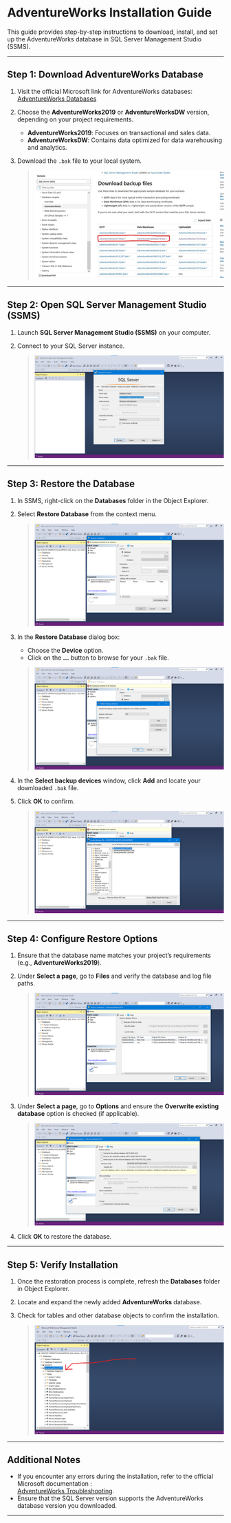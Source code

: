 # AdventureWorks Installation Guide  

This guide provides step-by-step instructions to download, install, and set up the AdventureWorks database in SQL Server Management Studio (SSMS).

---

## Step 1: Download AdventureWorks Database  

1. Visit the official Microsoft link for AdventureWorks databases:  
   [AdventureWorks Databases](https://learn.microsoft.com/en-us/sql/samples/adventureworks-install-configure)  

2. Choose the **AdventureWorks2019** or **AdventureWorksDW** version, depending on your project requirements.  
   - **AdventureWorks2019**: Focuses on transactional and sales data.  
   - **AdventureWorksDW**: Contains data optimized for data warehousing and analytics.  

3. Download the `.bak` file to your local system.  

   > ![Download AdventureWorks Database](images/download_db_bak.png)  

---

## Step 2: Open SQL Server Management Studio (SSMS)  

1. Launch **SQL Server Management Studio (SSMS)** on your computer.  
2. Connect to your SQL Server instance.  

   > ![Connect to SQL Server](images/ssms_connection.png)  

---

## Step 3: Restore the Database  

1. In SSMS, right-click on the **Databases** folder in the Object Explorer.  
2. Select **Restore Database** from the context menu.  

   > ![Restore Database Option](images/restore_db_option.png)  

3. In the **Restore Database** dialog box:  
   - Choose the **Device** option.  
   - Click on the **...** button to browse for your `.bak` file.  

   > ![Restore Database Dialog](images/restore_db_dialog.png)  

4. In the **Select backup devices** window, click **Add** and locate your downloaded `.bak` file.  
5. Click **OK** to confirm.  

   > ![Select Backup Device](images/select_backup_device.png)  

---

## Step 4: Configure Restore Options  

1. Ensure that the database name matches your project’s requirements (e.g., **AdventureWorks2019**).  
2. Under **Select a page**, go to **Files** and verify the database and log file paths.  

   > ![Restore Files and Filegroups](images/restore_files_page.png)  

3. Under **Select a page**, go to **Options** and ensure the **Overwrite existing database** option is checked (if applicable).  

   > ![Restore Options Page](images/restore_options_page.png)  

4. Click **OK** to restore the database.  

---

## Step 5: Verify Installation  

1. Once the restoration process is complete, refresh the **Databases** folder in Object Explorer.  
2. Locate and expand the newly added **AdventureWorks** database.  
3. Check for tables and other database objects to confirm the installation.  

   > ![Verify Database Installation](images/verify_database.png)  

---

## Additional Notes  

- If you encounter any errors during the installation, refer to the official Microsoft documentation :  
  [AdventureWorks Troubleshooting](https://learn.microsoft.com/en-us/sql/samples/adventureworks-install-configure).  
- Ensure that the SQL Server version supports the AdventureWorks database version you downloaded.  

---

